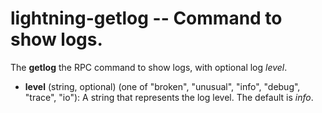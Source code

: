 lightning-getlog -- Command to show logs.
=========================================
The **getlog** the RPC command to show logs, with optional log *level*.

- **level** (string, optional) (one of "broken", "unusual", "info", "debug", "trace", "io"): A string that represents the log level. The default is *info*.